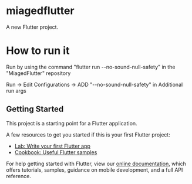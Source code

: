 # miagedflutter

A new Flutter project.

# How to run it

Run by using the command "flutter run --no-sound-null-safety" in the "MiagedFlutter" repository 

Run -> Edit Configurations -> ADD "--no-sound-null-safety" in Additional run args

## Getting Started

This project is a starting point for a Flutter application.

A few resources to get you started if this is your first Flutter project:

- [Lab: Write your first Flutter app](https://flutter.dev/docs/get-started/codelab)
- [Cookbook: Useful Flutter samples](https://flutter.dev/docs/cookbook)

For help getting started with Flutter, view our
[online documentation](https://flutter.dev/docs), which offers tutorials,
samples, guidance on mobile development, and a full API reference.
